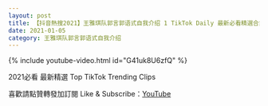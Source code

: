 ```yaml
---
layout: post
title: 【抖音熱搜2021】王雅琪队郭言郭语式自我介绍 1 TikTok Daily 最新必看精選合集2021 01 05
date: 2021-01-05
category: 王雅琪队郭言郭语式自我介绍
---
```


{% include youtube-video.html id="G41uk8U6zfQ" %}

2021必看 最新精選 Top TikTok Trending Clips

喜歡請點贊轉發加訂閱 Like & Subscribe：[YouTube](https://www.youtube.com/channel/UCAoR7VcanIPd04uEq_GIylA/videos)

